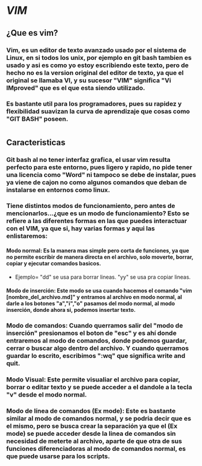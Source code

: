 # **$VIM$**
## **¿Que es vim?**
### Vim, es un editor de texto avanzado usado por el sistema de Linux, en si todos los unix, por ejemplo en git bash tambien es usado y asi es como yo estoy escribiendo este texto, pero de hecho no es la version original del editor de texto, ya que el original se llamaba VI, y su sucesor "VIM" significa "Vi IMproved" que es el que esta siendo utilizado.
### Es bastante util para los programadores, pues su rapidez y flexibilidad suavizan la curva de aprendizaje que cosas como "GIT BASH" poseen.
# 
## **Caracteristicas**
### Git bash al no tener interfaz grafica, el usar vim resulta perfecto para este entorno, pues ligero y rapido, no pide tener una licencia como "Word" ni tampoco se debe de instalar, pues ya viene de cajon no como algunos comandos que deban de instalarse en entornos como linux.
### Tiene distintos modos de funcionamiento, pero antes de mencionarlos...¿que es un modo de funcionamiento? Esto se refiere a las diferentes formas en las que puedes interactuar con el VIM, ya que si, hay varias formas y aqui las enlistaremos:
#### Modo normal: Es la manera mas simple pero corta de funciones, ya que no permite escribir de manera directa en el archivo, solo moverte, borrar, copiar y ejecutar comandos basicos.
- Ejemplo= "dd" se usa para borrar lineas. "yy" se usa pra copiar lineas.

#### Modo de inserción: Este modo se usa cuando hacemos el comando "vim [nombre_del_archivo.md]" y entramos al archivo en modo normal, al darle a los botones "a","i","o" pasamos del modo normal, al modo inserción, donde ahora si, podemos insertar texto.
### Modo de comandos: Cuando querramos salir del "modo de inserción" presionamos el boton de "esc" y es ahí donde entraremos al modo de comandos, donde podemos guardar, cerrar o buscar algo dentro del archivo. Y cuando querramos guardar lo escrito, escribimos ":wq" que significa write and quit.
### Modo Visual: Este permite visualiar el archivo para copiar, borrar o editar texto y se puede acceder a el dandole a la tecla "v" desde el modo normal.
### Modo de línea de comandos (Ex mode): Este es bastante similar al modo de comandos normal, y se podria decir que es el mismo, pero se busca crear la separación ya que el (Ex mode) se puede acceder desde la linea de comandos sin necesidad de meterte al archivo, aparte de que otra de sus funciones diferenciadoras al modo de comandos normal, es que puede usarse para los scripts.  
